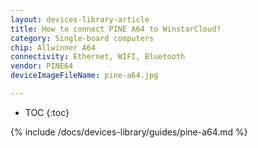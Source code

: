```yaml
---
layout: devices-library-article
title: How to connect PINE A64 to WinstarCloud?
category: Single-board computers
chip: Allwinner A64
connectivity: Ethernet, WIFI, Bluetooth
vendor: PINE64
deviceImageFileName: pine-a64.jpg

---
```



* TOC
{:toc}

{% include /docs/devices-library/guides/pine-a64.md %}